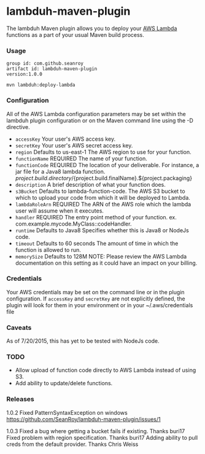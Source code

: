 # lambduh-maven-plugin

The lambduh Maven plugin allows you to deploy your [AWS Lambda](http://aws.amazon.com/lambda/) functions
as a part of your usual Maven build process.

### Usage
`group id: com.github.seanroy`<br />
`artifact id: lambduh-maven-plugin`<br />
`version:1.0.0`<br />

`mvn lambduh:deploy-lambda`

### Configuration
All of the AWS Lambda configuration parameters may be set within the lambduh plugin configuration or
on the Maven command line using the -D directive.

* `accessKey` Your user's AWS access key.
* `secretKey` Your user's AWS secret access key.
* `region` Defaults to us-east-1 The AWS region to use for your function.
* `functionName` REQUIRED The name of your function.
* `functionCode` REQUIRED The location of your deliverable. For instance, a jar file for a Java8 lambda function.
${project.build.directory}/${project.build.finalName}.${project.packaging}
* `description` A brief description of what your function does.
* `s3Bucket` Defaults to lambda-function-code. The AWS S3 bucket to which to upload your code from which it will be deployed to Lambda.
* `lambdaRoleArn` REQUIRED The ARN of the AWS role which the lambda user will assume when it executes.
* `handler` REQUIRED The entry point method of your function. ex. com.example.mycode.MyClass::codeHandler.
* `runtime` Defaults to Java8 Specifies whether this is Java8 or NodeJs code.
* `timeout` Defaults to 60 seconds The amount of time in which the function is allowed to run.
* `memorySize` Defaults to 128M NOTE: Please review the AWS Lambda documentation on this setting as it could have an impact on your billing.

### Credentials
Your AWS credentials may be set on the command line or in the plugin configuration. If `accessKey` and
`secretKey` are not explicitly defined, the plugin will look for them in your environment or in your
~/.aws/credentials file

### Caveats
As of 7/20/2015, this has yet to be tested with NodeJs code.

### TODO
* Allow upload of function code directly to AWS Lambda instead of using S3.
* Add ability to update/delete functions.

### Releases
1.0.2 Fixed PatternSyntaxException on windows https://github.com/SeanRoy/lambduh-maven-plugin/issues/1

1.0.3 Fixed a bug where getting a bucket fails if existing. Thanks buri17
      Fixed problem with region specification. Thanks buri17
      Adding ability to pull creds from the default provider. Thanks Chris Weiss

